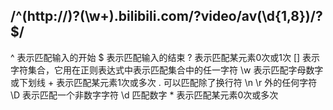 ## /^(http:\/\/)?(\w+)\.bilibili\.com\/?video\/av(\d{1,8})\/?$/

^    表示匹配输入的开始
$    表示匹配输入的结束
?	表示匹配某元素0次或1次
[]	表示字符集合，它用在正则表达式中表示匹配集合中的任一字符
\w	表示匹配字母数字或下划线
\+	表示匹配某元素1次或多次
\.	可以匹配除了换行符 \n \r 外的任何字符
\D	表示匹配一个非数字字符
\d	匹配数字
\*	表示匹配某元素0次或多次